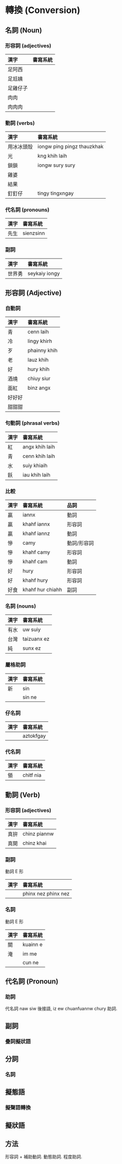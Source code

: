 # 轉換 (Conversion)

## 名詞 (Noun)

### 形容詞 (adjectives)

| 漢字 | 書寫系統 |
| :--- | :--- |
| 足阿西 ||
| 足尪姨 ||
| 足雞仔子 ||
| 肉肉 ||
| 肉肉肉 ||

### 動詞 (verbs)

| 漢字 | 書寫系統 |
| :--- | :--- |
| 用冰冰頭殼 | iongw ping pingz thauzkhak |
| 光 | kng khih laih |
| 鎖鎖 | iongw sury sury |
| 雞婆 ||
| 結果 ||
| 釘釘仔 | tingy tingxngay |

### 代名詞 (pronouns)

| 漢字 | 書寫系統 |
| :--- | :--- |
| 先生 | sienzsinn |

### 副詞

| 漢字 | 書寫系統 |
| :--- | :--- |
| 世界勇 | seykaiy iongy |

## 形容詞 (Adjective)

### 自動詞

| 漢字 | 書寫系統 |
| :--- | :--- |
| 青 | cenn laih |
| 冷 | lingy khirh |
| 歹 | phainny khih |
| 老 | lauz khih |
| 好 | hury khih |
| 酒燒 | chiuy siur |
| 面紅 | binz angx |
| 好好好 ||
| 甜甜甜 ||

### 句動詞 (phrasal verbs)

| 漢字 | 書寫系統 |
| :--- | :--- |
| 紅 | angx khih laih |
| 青 | cenn khih laih |
| 水 | suiy khiaih |
| 飫 | iau khih laih |

### 比較

| 漢字 | 書寫系統 | 品詞 |
| :--- | :--- | :--- |
| 贏 | iannx | 動詞 |
| 贏 | khahf iannx | 形容詞 |
| 贏 | khahf iannz | 動詞 |
| 慘 | camy | 動詞/形容詞 |
| 慘 | khahf camy | 形容詞 |
| 慘 | khahf cam | 動詞 |
| 好 | hury | 形容詞 |
| 好 | khahf hury | 形容詞 |
| 好食 | khahf hur chiahh | 副詞 |

### 名詞 (nouns)

| 漢字 | 書寫系統 |
| :--- | :--- |
| 有水 | uw suiy |
| 台灣 | taizuanx ez |
| 純 | sunx ez |

### 屬格助詞

| 漢字 | 書寫系統 |
| :--- | :--- |
| 新 | sin |
|| sin ne |

### 仔名詞

| 漢字 | 書寫系統 |
| :--- | :--- |
|| aztokfgay |

### 代名詞

| 漢字 | 書寫系統 |
| :--- | :--- |
| 領 | chitf nia |

## 動詞 (Verb)

### 形容詞 (adjectives)

| 漢字 | 書寫系統 |
| :--- | :--- |
| 真拚 | chinz piannw |
| 真開 | chinz khai |

### 副詞

動詞 E 形

| 漢字 | 書寫系統 |
| :--- | :--- |
|| phinx nez phinx nez |

### 名詞

動詞 E 形

| 漢字 | 書寫系統 |
| :--- | :--- |
| 關 | kuainn e |
| 淹 | im me |
|| cun ne |

## 代名詞 (Pronoun)

### 助詞

代名詞 naw siw 後接語, iz ew chuanfuannw chury 助詞.

## 副詞

### 疊詞擬狀語

## 分詞

### 名詞

## 擬態語

### 擬聲語轉換

## 擬狀語

## 方法

形容詞 + 補助動詞. 動態助詞. 程度助詞.
